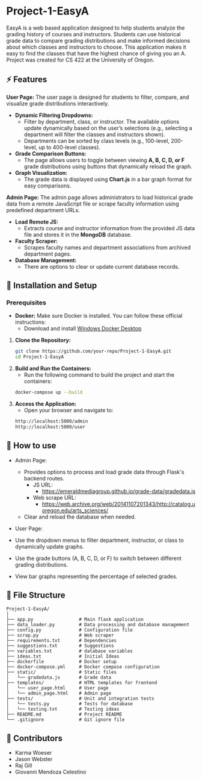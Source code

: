 # Project-1-EasyA

EasyA is a web based application designed to help students analyze the grading history of courses and instructors. 
Students can use historical grade data to compare grading distributions and make informed decisions about which classes and instructors to choose. This application makes it easy to find the classes that have the highest chance of giving you an A. Project was created for CS 422 at the University of Oregon.

## :zap: Features

**User Page:** The user page is designed for students to filter, compare, and visualize grade distributions interactively.  
  - **Dynamic Filtering Dropdowns:**  
    - Filter by department, class, or instructor. The available options update dynamically based on the user’s selections (e.g., selecting a department will filter the classes and instructors shown).  
    - Departments can be sorted by class levels (e.g., 100-level, 200-level, up to 400-level classes).  
  - **Grade Comparison Buttons:**  
    - The page allows users to toggle between viewing **A, B, C, D, or F** grade distributions using buttons that dynamically reload the graph.  
  - **Graph Visualization:**  
    - The grade data is displayed using **Chart.js** in a bar graph format for easy comparisons.
  
**Admin Page:** The admin page allows administrators to load historical grade data from a remote JavaScript file or scrape faculty information using predefined department URLs.
  - **Load Remote JS:**
    - Extracts course and instructor information from the provided JS data file and stores it in the **MongoDB** database.
  - **Faculty Scraper:**
    - Scrapes faculty names and department associations from archived department pages. 
  - **Database Management:**
    - There are options to clear or update current database records.


## :electric_plug: Installation and Setup

### Prerequisites
- **Docker:** Make sure Docker is installed. You can follow these official instructions:
  - Download and install [Windows Docker Desktop](https://www.docker.com/products/docker-desktop)

1. **Clone the Repository:**  
   ```bash
   git clone https://github.com/your-repo/Project-1-EasyA.git
   cd Project-1-EasyA

2. **Build and Run the Containers:**
   - Run the following command to build the project and start the containers:
   ```bash
   docker-compose up --build

3. **Access the Application:**
   - Open your browser and navigate to:
   ```bash
   http://localhost:5000/admin 
   http://localhost:5000/user 

## :rocket: How to use
- Admin Page:
  - Provides options to process and load grade data through Flask's backend routes.
    - JS URL:
      - https://emeraldmediagroup.github.io/grade-data/gradedata.js
    - Web scrape URL:
      - https://web.archive.org/web/20141107201343/http://catalog.uoregon.edu/arts_sciences/
  - Clear and reload the database when needed.
 
 - User Page:
  - Use the dropdown menus to filter department, instructor, or class to dynamically update graphs.
  - Use the grade buttons (A, B, C, D, or F) to switch between different grading distributions.
  - View bar graphs representing the percentage of selected grades.


##  :file_folder: File Structure
```
Project-1-EasyA/
│
├── app.py                 # Main flask application
├── data_loader.py         # Data processing and database management
├── config.py              # Configuration file
├── scrap.py               # Web scraper
├── requirements.txt       # Dependencies
├── suggestions.txt        # Suggestions
├── variables.txt          # database variables
├── ideas.txt              # Initial Ideas
├── dockerfile             # Docker setup
├── docker-compose.yml     # Docker compose configuration
├── static/                # Static files 
│   └── gradedata.js       # Grade data 
├── templates/             # HTML templates for frontend
│   └── user_page.html     # User page
│   └── admin_page.html    # Admin page
├── tests/                 # Unit and integration tests
│   └── tests.py           # Tests for database
│   └── testing.txt        # Testing ideas
├── README.md              # Project README
└── .gitignore             # Git ignore file
```


## :star2: Contributors
- Karma Woeser
- Jason Webster
- Raj Gill
- Giovanni Mendoza Celestino

